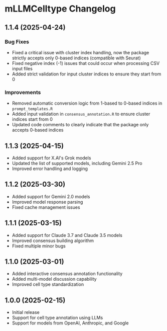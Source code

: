 # mLLMCelltype Changelog

## 1.1.4 (2025-04-24)

### Bug Fixes
* Fixed a critical issue with cluster index handling, now the package strictly accepts only 0-based indices (compatible with Seurat)
* Fixed negative index (-1) issues that could occur when processing CSV input files
* Added strict validation for input cluster indices to ensure they start from 0

### Improvements
* Removed automatic conversion logic from 1-based to 0-based indices in `prompt_templates.R`
* Added input validation in `consensus_annotation.R` to ensure cluster indices start from 0
* Updated code comments to clearly indicate that the package only accepts 0-based indices

## 1.1.3 (2025-04-15)

* Added support for X.AI's Grok models
* Updated the list of supported models, including Gemini 2.5 Pro
* Improved error handling and logging

## 1.1.2 (2025-03-30)

* Added support for Gemini 2.0 models
* Improved model response parsing
* Fixed cache management issues

## 1.1.1 (2025-03-15)

* Added support for Claude 3.7 and Claude 3.5 models
* Improved consensus building algorithm
* Fixed multiple minor bugs

## 1.1.0 (2025-03-01)

* Added interactive consensus annotation functionality
* Added multi-model discussion capability
* Improved cell type standardization

## 1.0.0 (2025-02-15)

* Initial release
* Support for cell type annotation using LLMs
* Support for models from OpenAI, Anthropic, and Google
